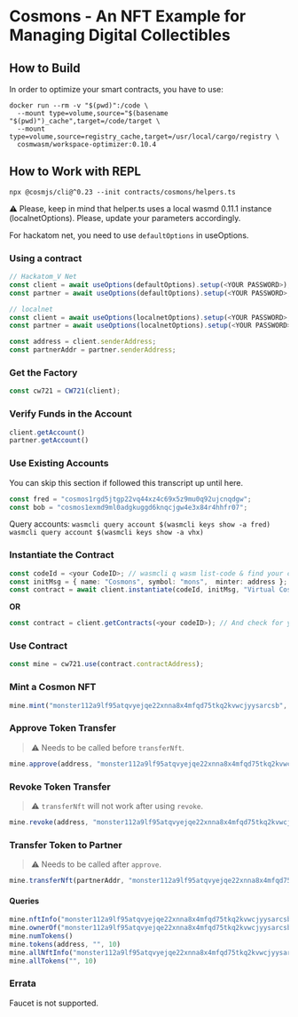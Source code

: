 # Cosmons - An NFT Example for Managing Digital Collectibles

## How to Build

In order to optimize your smart contracts, you have to use:

```shell
docker run --rm -v "$(pwd)":/code \
  --mount type=volume,source="$(basename "$(pwd)")_cache",target=/code/target \
  --mount type=volume,source=registry_cache,target=/usr/local/cargo/registry \
  cosmwasm/workspace-optimizer:0.10.4
```

## How to Work with REPL

`npx @cosmjs/cli@^0.23 --init contracts/cosmons/helpers.ts`

:warning: Please, keep in mind that helper.ts uses a local wasmd 0.11.1 instance (localnetOptions). Please, update your parameters accordingly.

For hackatom net, you need to use `defaultOptions` in useOptions.

### Using a contract

```typescript
// Hackatom_V Net
const client = await useOptions(defaultOptions).setup(<YOUR PASSWORD>);
const partner = await useOptions(defaultOptions).setup(<YOUR PASSWORD>, "/Users/user/.hackatom2.key");

// localnet
const client = await useOptions(localnetOptions).setup(<YOUR PASSWORD>, "/Users/user/localnet.key");
const partner = await useOptions(localnetOptions).setup(<YOUR PASSWORD>, "/Users/user/localnet2.key");

const address = client.senderAddress;
const partnerAddr = partner.senderAddress;
```

### Get the Factory

```typescript
const cw721 = CW721(client);
```

### Verify Funds in the Account

```typescript
client.getAccount()
partner.getAccount()
```

### Use Existing Accounts

You can skip this section if followed this transcript up until here.

```typescript
const fred = "cosmos1rgd5jtgp22vq44xz4c69x5z9mu0q92ujcnqdgw";
const bob = "cosmos1exmd9ml0adgkuggd6knqcjgw4e3x84r4hhfr07";
```

Query accounts:
`wasmcli query account $(wasmcli keys show -a fred)`
`wasmcli query account $(wasmcli keys show -a vhx)`

### Instantiate the Contract

```typescript
const codeId = <your CodeID>; // wasmcli q wasm list-code & find your contract ID
const initMsg = { name: "Cosmons", symbol: "mons",  minter: address };
const contract = await client.instantiate(codeId, initMsg, "Virtual Cosmons 1");
```

**OR**

```typescript
const contract = client.getContracts(<your codeID>); // And check for your contractAddress
```

### Use Contract

```typescript
const mine = cw721.use(contract.contractAddress);
```

### Mint a Cosmon NFT

```typescript
mine.mint("monster112a9lf95atqvyejqe22xnna8x4mfqd75tkq2kvwcjyysarcsb", address, "Cosmos", "Minted Cosmon!");
```

### Approve Token Transfer

> :warning: Needs to be called before `transferNft`.

```typescript
mine.approve(address, "monster112a9lf95atqvyejqe22xnna8x4mfqd75tkq2kvwcjyysarcsb");
```

### Revoke Token Transfer

> :warning: `transferNft` will not work after using `revoke`.

```typescript
mine.revoke(address, "monster112a9lf95atqvyejqe22xnna8x4mfqd75tkq2kvwcjyysarcsb");
```

### Transfer Token to Partner

> :warning: Needs to be called after `approve`.

```typescript
mine.transferNft(partnerAddr, "monster112a9lf95atqvyejqe22xnna8x4mfqd75tkq2kvwcjyysarcsb");
```

#### Queries

```typescript
mine.nftInfo("monster112a9lf95atqvyejqe22xnna8x4mfqd75tkq2kvwcjyysarcsb")
mine.ownerOf("monster112a9lf95atqvyejqe22xnna8x4mfqd75tkq2kvwcjyysarcsb")
mine.numTokens()
mine.tokens(address, "", 10)
mine.allNftInfo("monster112a9lf95atqvyejqe22xnna8x4mfqd75tkq2kvwcjyysarcsb")
mine.allTokens("", 10)
```

### Errata

Faucet is not supported.
